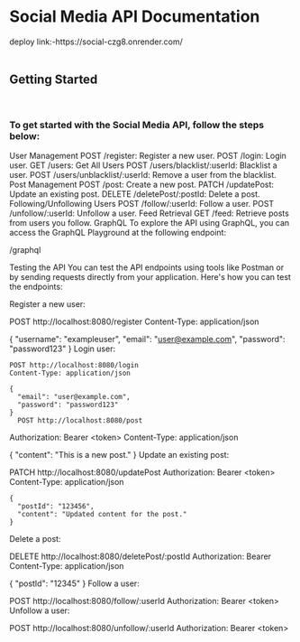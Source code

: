 <h1>Social Media API Documentation</h1>
deploy link:-https://social-czg8.onrender.com/
<br>
<br>

<h2>Getting Started</h2>
<br>

<h3>To get started with the Social Media API, follow the steps below:</h3>
User Management
POST /register: Register a new user.
POST /login: Login user.
GET /users: Get All Users
POST /users/blacklist/:userId: Blacklist a user.
POST /users/unblacklist/:userId: Remove a user from the blacklist.
Post Management
POST /post: Create a new post.
PATCH /updatePost: Update an existing post.
DELETE /deletePost/:postId: Delete a post.
Following/Unfollowing Users
POST /follow/:userId: Follow a user.
POST /unfollow/:userId: Unfollow a user.
Feed Retrieval
GET /feed: Retrieve posts from users you follow.
GraphQL
To explore the API using GraphQL, you can access the GraphQL Playground at the following endpoint:

/graphql

Testing the API
You can test the API endpoints using tools like Postman or by sending requests directly from your application. Here's how you can test the endpoints:

Register a new user:

  POST http://localhost:8080/register
  Content-Type: application/json

  {
    "username": "exampleuser",
    "email": "user@example.com",
    "password": "password123"
  }
Login user:

    POST http://localhost:8080/login
    Content-Type: application/json

    {
      "email": "user@example.com",
      "password": "password123"
    }
      POST http://localhost:8080/post
  Authorization: Bearer &lt;token&gt;
  Content-Type: application/json

  {
    "content": "This is a new post."
  }
Update an existing post:

PATCH http://localhost:8080/updatePost
    Authorization: Bearer &lt;token&gt;
    Content-Type: application/json

    {
      "postId": "123456",
      "content": "Updated content for the post."
    }
Delete a post:

  DELETE http://localhost:8080/deletePost/:postId
  Authorization: Bearer <token>
  Content-Type: application/json

  {
    "postId": "12345"
  }
Follow a user:

POST http://localhost:8080/follow/:userId
        Authorization: Bearer &lt;token&gt;
Unfollow a user:

POST http://localhost:8080/unfollow/:userId
Authorization: Bearer &lt;token&gt;
